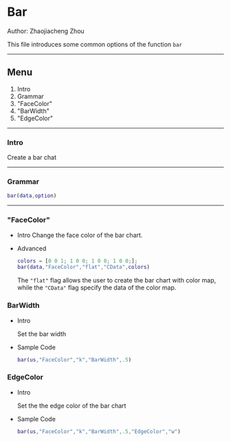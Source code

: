 # Bar

Author: Zhaojiacheng Zhou

This file introduces some common options of the function `bar`

---

## Menu

1. Intro
2. Grammar
3. "FaceColor"
4. "BarWidth"
5. "EdgeColor"

---

### Intro

Create a bar chat

---

### Grammar

```matlab
bar(data,option)
```

---

### "FaceColor"

- Intro
  Change the face color of the bar chart.

- Advanced

  ```matlab
  colors = [0 0 1; 1 0 0; 1 0 0; 1 0 0;];
  bar(data,"FaceColor","flat","CData",colors)
  ```

  The `"flat"` flag allows the user to create the bar chart with color map, while the `"CData"` flag specify the data of the color map.

### BarWidth

- Intro

  Set the bar width

- Sample Code

    ```matlab
    bar(us,"FaceColor","k","BarWidth",.5)
    ```

### EdgeColor

- Intro

  Set the the edge color of the bar chart

- Sample Code

    ```matlab
    bar(us,"FaceColor","k","BarWidth",.5,"EdgeColor","w")
    ```
